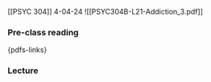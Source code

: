 [[PSYC 304]]
4-04-24
![[PSYC304B-L21-Addiction_3.pdf]]
### Pre-class reading
{pdfs-links}
### Lecture
